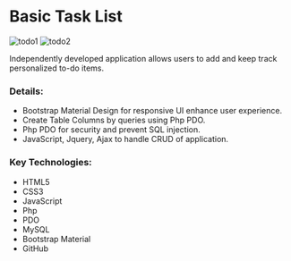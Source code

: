 # Basic Task List  

![todo1](https://cloud.githubusercontent.com/assets/22993242/26194358/fe265ad6-3b6c-11e7-8001-d228fc169d03.png)
![todo2](https://cloud.githubusercontent.com/assets/22993242/26194359/fe3e136a-3b6c-11e7-8bd3-4c98a8a1e2fd.png)

Independently developed application allows users to add and keep track personalized to-do items.

### Details:
* Bootstrap Material Design for responsive UI enhance user experience.
* Create Table Columns by queries using Php PDO.
* Php PDO for security and prevent SQL injection.
* JavaScript, Jquery, Ajax  to handle CRUD of application.

### Key Technologies:
* HTML5
* CSS3
* JavaScript
* Php
* PDO
* MySQL
* Bootstrap Material
* GitHub
